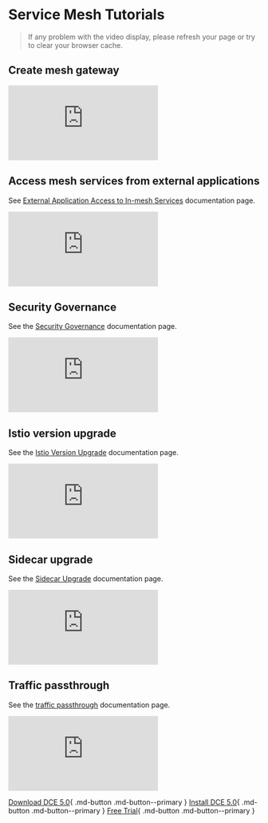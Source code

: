 # Service Mesh Tutorials

> If any problem with the video display, please refresh your page or try to clear your browser cache.

## Create mesh gateway

<div class="responsive-video-container">
<iframe src="https://harbor-test2.cn-sh2.ufileos.com/docs/videos/create-mesh-gateway.mp4" scrolling="no" border="0" frameborder="no" framespacing="0" allowfullscreen="true"> </iframe>
</div>

## Access mesh services from external applications

See [External Application Access to In-mesh Services](../mspider/03UserGuide/01ServiceList/out-to-in.md) documentation page.

<div class="responsive-video-container">
<iframe src="https://harbor-test2.cn-sh2.ufileos.com/docs/videos/visit-from-external.mp4" scrolling="no" border="0" frameborder="no" framespacing= "0" allowfullscreen="true"> </iframe>
</div>

## Security Governance

See the [Security Governance](../mspider/03UserGuide/05Security/README.md) documentation page.

<div class="responsive-video-container">
<iframe src="https://harbor-test2.cn-sh2.ufileos.com/docs/videos/mesh-security.mp4" scrolling="no" border="0" frameborder="no" framespacing="0 " allowfullscreen="true"> </iframe>
</div>

## Istio version upgrade

See the [Istio Version Upgrade](../mspider/03UserGuide/upgrade/IstioUpdate.md) documentation page.

<div class="responsive-video-container">
<iframe src="https://harbor-test2.cn-sh2.ufileos.com/docs/videos/istio-upgrade.mp4" scrolling="no" border="0" frameborder="no" framespacing="0 " allowfullscreen="true"> </iframe>
</div>

## Sidecar upgrade

See the [Sidecar Upgrade](../mspider/03UserGuide/upgrade/SidecarUpdate.md) documentation page.

<div class="responsive-video-container">
<iframe src="https://harbor-test2.cn-sh2.ufileos.com/docs/videos/sidecarup.mp4" scrolling="no" border="0" frameborder="no" framespacing="0" allowfullscreen ="true"> </iframe>
</div>

## Traffic passthrough

See the [traffic passthrough](../mspider/03UserGuide/07SidecarManagement/passthrough.md) documentation page.

<div class="responsive-video-container">
<iframe src="https://harbor-test2.cn-sh2.ufileos.com/docs/videos/passthrough.mp4" scrolling="no" border="0" frameborder="no" framespacing="0" allowfullscreen ="true"> </iframe>
</div>

[Download DCE 5.0](../download/dce5.md){ .md-button .md-button--primary }
[Install DCE 5.0](../install/intro.md){ .md-button .md-button--primary }
[Free Trial](../dce/license0.md){ .md-button .md-button--primary }
